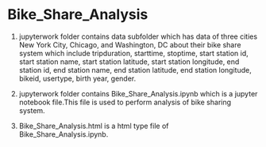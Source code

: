 # Bike_Share_Analysis

1. jupyterwork folder contains data subfolder which has data of three cities New York City, Chicago, and Washington, DC about
      their bike share system which include tripduration, starttime, stoptime, start station id, start station name, start
      station latitude, start station longitude, end station id, end station name, end station latitude, end station longitude,
      bikeid, usertype, birth year, gender.
      
2. jupyterwork folder contains Bike_Share_Analysis.ipynb which is a jupyter notebook file.This file is used to perform analysis of
      bike sharing system.
      
3. Bike_Share_Analysis.html is a html type file of Bike_Share_Analysis.ipynb.      



